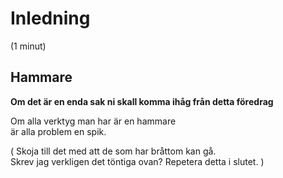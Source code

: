 # Inledning
(1 minut)

## Hammare

**Om det är en enda sak ni skall komma ihåg från detta föredrag**

Om alla verktyg man har är en hammare  
är alla problem en spik.

(
Skoja till det med att de som har bråttom kan gå.  
	Skrev jag verkligen det töntiga ovan?
Repetera detta i slutet.
)